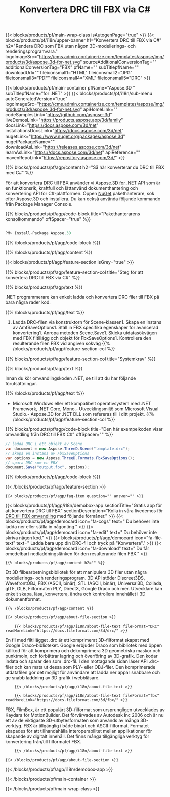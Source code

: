 ﻿---
title: Konvertera DRC till FBX via C# 
url: /sv/net/conversion/drc-to-fbx/ 
description: Exempelkod för konvertering från DRC till FBX C#. Använd API exempelkod för batch-DRC-filer till FBXkonvertering inom VB.NET, Asp.NET eller någon .NET-baserad applikation.
---
{{< blocks/products/pf/main-wrap-class isAutogenPage="true" >}}
{{< blocks/products/pf/i18n/upper-banner h1="Konvertera DRC till FBX via C#" h2="Rendera DRC som FBX utan någon 3D-modellerings- och renderingsprogramvara." logoImageSrc="https://cms.admin.containerize.com/templates/aspose/img/products/3d/aspose_3d-for-net.svg" sourceAdditionalConversionTag="" additionalConversionTag="FBX" pfName="" subTitlepfName="" downloadUrl="" fileiconsmall1="HTML" fileiconsmall2="JPG" fileiconsmall3="PDF" fileiconsmall4="XML" fileiconsmall5="DRC" >}}

{{< blocks/products/pf/main-container pfName="Aspose.3D " subTitlepfName="for .NET" >}}
{{< blocks/products/pf/i18n/sub-menu autoGeneratedVersion="true" logoImageSrc="https://cms.admin.containerize.com/templates/aspose/img/products/3d/aspose_3d-for-net.svg" apiHomeLink="" codeSamplesLink="https://github.com/aspose-3d" liveDemosLink="https://products.aspose.app/3d/family" docsLink="https://docs.aspose.com/3d/net" installationsDocsLink="https://docs.aspose.com/3d/net" nugetLink="https://www.nuget.org/packages/aspose.3d" nugetPackageName="" downloadAsLink="https://releases.aspose.com/3d/net" learnAsLink="https://docs.aspose.com/3d/net" apiReference="" mavenRepoLink="https://repository.aspose.com/3d/" >}}

{{% blocks/products/pf/agp/content h2="Så här konverterar du DRC till FBX med C#" %}}

 För att konvertera DRC till FBX använder vi
 [Aspose.3D for .NET](https://products.aspose.com/3d/net) 
 API som är en funktionsrik, kraftfull och lättanvänd dokumenthantering och konvertering API för C#-plattformen. Öppen
 [NuGet](https://www.nuget.org/packages/aspose.3d) 
 pakethanterare, sök efter
 Aspose.3D 
 och installera. Du kan också använda följande kommando från Package Manager Console.

{{% blocks/products/pf/agp/code-block title="Pakethanterarens konsolkommando" offSpacer="true" %}}

```cs

PM> Install-Package Aspose.3D


```

{{% /blocks/products/pf/agp/code-block %}}

{{% /blocks/products/pf/agp/content %}}

{{< blocks/products/pf/agp/feature-section isGrey="true" >}}

{{% blocks/products/pf/agp/feature-section-col title="Steg för att konvertera DRC till FBX via C#" %}}

{{% blocks/products/pf/agp/text %}}

 .NET programmerare kan enkelt ladda och konvertera DRC filer till FBX på bara några rader kod.

{{% /blocks/products/pf/agp/text %}}

1. Ladda DRC-filen via konstruktorn för Scene-klassen1. Skapa en instans av AmfSaveOptions1. Ställ in FBX specifika egenskaper för avancerad konvertering1. Anropa metoden Scene.Save1. Skicka utdatasökvägen med FBX filtillägg och objekt för FbxSaveOptions1. Kontrollera den resulterande filen FBX vid angiven sökväg
{{% /blocks/products/pf/agp/feature-section-col %}}

{{% blocks/products/pf/agp/feature-section-col title="Systemkrav" %}}

{{% blocks/products/pf/agp/text %}}

 Innan du kör omvandlingskoden .NET, se till att du har följande förutsättningar.

{{% /blocks/products/pf/agp/text %}}

- Microsoft Windows eller ett kompatibelt operativsystem med .NET Framework, .NET Core, Mono.- Utvecklingsmiljö som Microsoft Visual Studio.- Aspose.3D for .NET DLL som refereras till i ditt projekt.
{{% /blocks/products/pf/agp/feature-section-col %}}

{{% blocks/products/pf/agp/code-block title="Den här exempelkoden visar omvandling från DRC till FBX C#" offSpacer="" %}}

```cs
// ladda DRC i ett objekt av Scene 
var document = new Aspose.ThreeD.Scene("template.drc");
// skapa en instans av FbxSaveOptions 
var options = new Aspose.ThreeD.Formats.FbxSaveOptions();
// spara DRC som en FBX 
document.Save("output.fbx", options); 


```

{{% /blocks/products/pf/agp/code-block %}}

{{< /blocks/products/pf/agp/feature-section >}}

    {{< blocks/products/pf/agp/faq-item question="" answer="" >}}
 

<!-- aboutfile Starts -->

{{< blocks/products/pf/agp/i18n/demobox-app sectionTitle="Gratis app för att konvertera DRC till FBX" sectionDescription="Kolla in våra livedemos för [DRC till FBX omvandling](https://products.aspose.app/3d/conversion/drc-to-fbx) med följande förmåner." >}}
        {{< blocks/products/pf/agp/democard icon="fa-cogs" text=" Du behöver inte ladda ner eller ställa in någonting." >}}
        {{< blocks/products/pf/agp/democard icon="fa-edit" text=" Du behöver inte skriva någon kod." >}}
        {{< blocks/products/pf/agp/democard icon="fa-file-text" text=" Ladda bara upp din DRC-fil och tryck på \"Konvertera\"." >}}
        {{< blocks/products/pf/agp/democard icon="fa-download" text=" Du får omedelbart nedladdningslänken för den resulterande filen FBX." >}}

    {{% blocks/products/pf/agp/content h2="" %}}

 Ett 3D filbearbetningsbibliotek för att manipulera 3D filer utan några modellerings- och renderingsprogram. 3D API stöder Discreet3DS, WavefrontOBJ, FBX (ASCII, binär), STL (ASCII, binär), Universal3D, Collada, glTF, GLB, Filformaten PLY, DirectX, Google Draco och mer. Utvecklare kan enkelt skapa, läsa, konvertera, ändra och kontrollera innehållet i 3D dokumentformat.



    {{% /blocks/products/pf/agp/content %}}

    {{< blocks/products/pf/agp/about-file-section >}}

        {{< blocks/products/pf/agp/i18n/about-file-text fileFormat="DRC" readMoreLink="https://docs.fileformat.com/3d/drc/" >}}
En fil med filtillägget .drc är ett komprimerat 3D-filformat skapat med Google Draco-biblioteket. Google erbjuder Draco som bibliotek med öppen källkod för att komprimera och dekomprimera 3D geometriska maskor och punktmoln, och förbättrar lagring och överföring av 3D-grafik. Den kodar indata och sparar den som .drc-fil. I den mottagande sidan läser API .drc-filer och kan mata ut dessa som PLY- eller OBJ-filer. Den komprimerade utdatafilen gör det möjligt för användare att ladda ner appar snabbare och ge snabb laddning av 3D grafik i webbläsare.

        {{< /blocks/products/pf/agp/i18n/about-file-text >}}

        {{< blocks/products/pf/agp/i18n/about-file-text fileFormat="fbx" readMoreLink="https://docs.fileformat.com/3d/fbx/" >}}
FBX, FilmBox, är ett populärt 3D-filformat som ursprungligen utvecklades av Kaydara för MotionBuilder. Det förvärvades av Autodesk Inc 2006 och är nu ett av de viktigaste 3D-utbytesformaten som används av många 3D-verktyg. FBX är tillgänglig i både binärt och ASCII-filformat. Formatet skapades för att tillhandahålla interoperabilitet mellan applikationer för skapande av digitalt innehåll. Det finns många tillgängliga verktyg för konvertering från/till filformatet FBX.

        {{< /blocks/products/pf/agp/i18n/about-file-text >}}

    {{< /blocks/products/pf/agp/about-file-section >}}

{{< /blocks/products/pf/agp/i18n/demobox-app >}}

<!-- aboutfile Ends -->



{{< /blocks/products/pf/main-container >}}
    
{{< /blocks/products/pf/main-wrap-class >}}